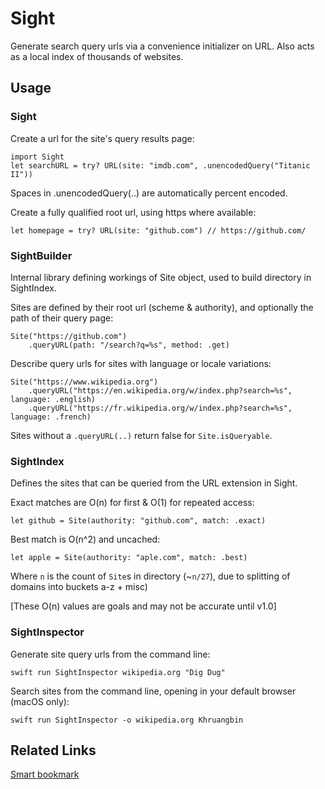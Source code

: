 # Sight

Generate search query urls via a convenience initializer on URL.
Also acts as a local index of thousands of websites. 


## Usage

### Sight

Create a url for the site's query results page:
```
import Sight
let searchURL = try? URL(site: "imdb.com", .unencodedQuery("Titanic II"))
```
Spaces in .unencodedQuery(..) are automatically percent encoded.


Create a fully qualified root url, using https where available:
```
let homepage = try? URL(site: "github.com") // https://github.com/
```


### SightBuilder

Internal library defining workings of Site object, used to build directory in SightIndex.

Sites are defined by their root url (scheme & authority), and optionally the path of their query page:
```
Site("https://github.com")
    .queryURL(path: "/search?q=%s", method: .get)
```

Describe query urls for sites with language or locale variations:

```
Site("https://www.wikipedia.org")
    .queryURL("https://en.wikipedia.org/w/index.php?search=%s", language: .english)
    .queryURL("https://fr.wikipedia.org/w/index.php?search=%s", language: .french)
```

Sites without a `.queryURL(..)` return false for `Site.isQueryable`.


### SightIndex

Defines the sites that can be queried from the URL extension in Sight.

Exact matches are O(n) for first & O(1) for repeated access:
```
let github = Site(authority: "github.com", match: .exact)
```

Best match is O(n^2) and uncached:
```
let apple = Site(authority: "aple.com", match: .best)
```

Where `n` is the count of `Site`s in directory (~`n/27`), due to splitting of domains into buckets a-z + misc)

[These O(n) values are goals and may not be accurate until v1.0]


### SightInspector

Generate site query urls from the command line:
```
swift run SightInspector wikipedia.org "Dig Dug"
```

Search sites from the command line, opening in your default browser (macOS only):
```
swift run SightInspector -o wikipedia.org Khruangbin
```

## Related Links

[Smart bookmark](https://en.wikipedia.org/wiki/Smart_bookmark) 
